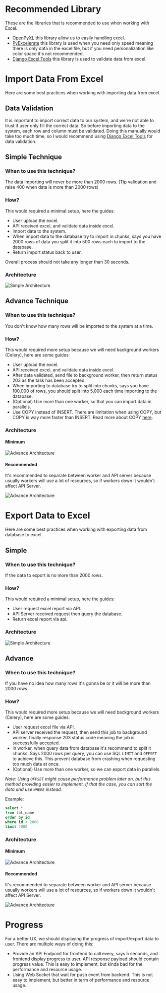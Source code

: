 # Recommended Library

These are the libraries that is recommended to use when working with Excel.

- [OpenPyXL](https://openpyxl.readthedocs.io/en/stable/) this library allow us to
easily handling excel.
- [PyExcelerate](https://github.com/kz26/PyExcelerate) this library is used when
you need only speed meaning there is only data in the excel file, but if you need
personalization like color space it's not recommended.
- [Django Excel Tools](https://github.com/NorakGithub/django-excel-tools) this library
is used to validate data from excel.

# Import Data From Excel

Here are some best practices when working with importing data from excel.

## Data Validation

It is important to import correct data to our system, and we're not able to
trust if user only fill the correct data. So before importing data to the system,
each row and column must be validated. Doing this manually would take
too much time, so I would recommend using [Django Excel Tools](https://github.com/NorakGithub/django-excel-tools) for data validation.

## Simple Technique

### When to use this technique?

The data importing will never be more than 2000 rows. (Tip validation and raise
400 when data is more than 2000 rows)

### How?

This would required a minimal setup, here the guides:

- User upload the excel.
- API received excel, and validate data inside excel.
- Import data to the system.
- When import data to the database try to import in chunks, says you have 2000
rows of data you split it into 500 rows each to import to the database.
- Return import status back to user.

Overall process should not take any longer than 30 seconds.

### Architecture

![Simple Architecture](img/simple-architecture.jpeg)

## Advance Technique

### When to use this technique?

You don't know how many rows will be imported to the system at a time.

### How?

This would required more setup because we will need background workers (Celery),
here are some guides:

- User upload the excel.
- API received excel, and validate data inside excel.
- After data validated, send file to background worker, then return status 203 as
the task has been accepted.
- When importing to database try to split into chunks, says you have 100,000 of
rows, you should split into 5,000 each time importing to the database.
- (Optional) Use more than one worker, so that you can import data in parallels.
- Use COPY instead of INSERT. There are limitation when using COPY, but COPY is
way more faster than INSERT. Read more about COPY [here](https://www.postgresql.org/docs/9.2/sql-copy.html).

### Architecture

#### Minimum

![Advance Architecture](img/advance-minimum-architecture.png)

#### Recommended

It's recommended to separate between worker and API server because usually workers
will use a lot of resources, so if workers down it wouldn't affect API Server.

![Advance Architecture](img/advance-recommended-architecture.png)

# Export Data to Excel

Here are some best practices when working with exporting data from database to
excel.

## Simple

### When to use this technique?

If the data to export is no more than 2000 rows.

### How?

This would required a minimal setup, here the guides:

- User request excel report via API.
- API Server received request then query the database.
- Return excel report via api.

### Architecture

![Simple Architecture](img/simple-architecture.jpeg)

## Advance

### When to use this technique?

If you have no idea how many rows it's gonna be or it will be more than 2000 rows.

### How?

This would required more setup because we will need background workers (Celery),
here are some guides:

- User request excel file via API.
- API server received the request, then send this job to background worker,
finally response 203 status code meaning the job is successfully accepted.
- In worker, when query data from database it's recommend to split it chunks.
Says 2000 rows per query, you can use SQL `LIMIT` and `OFFSET` to achieve this.
This prevent database from crashing when requesting too much data at once.
- (Optional) Use more than one worker, so we can export data in parallels.

*Note: Using `OFFSET` might cause performance problem later on, but this method
providing easier to implement. If that the case, you can sort the data and use
`WHERE` instead.*

Example:

```sql
select *
from tbl_name
order by id
where id < 2000
limit 2000
```

### Architecture

#### Minimum

![Advance Architecture](img/advance-minimum-architecture.png)

#### Recommended

It's recommended to separate between worker and API server because usually workers
will use a lot of resources, so if workers down it wouldn't affect API Server.

![Advance Architecture](img/advance-recommended-architecture.png)

# Progress

For a better UX, we should displaying the progress of import/export data to user.
There are multiple ways of doing this:

- Provide an API Endpoint for frontend to call every, says 5 seconds, and frontend display progress to user.
API response payload should contain progress value. This is easy to implement, but kinda
bad for the performance and resource usage.
- Using Web Socket that wait for push event from backend. This is not easy to implement, but better in term
of performance and resource usage.
